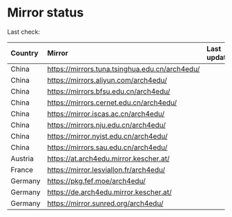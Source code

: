 <script src="./time.js"></script>
# Mirror status
Last check: <script type="text/javascript">localize(1721841464.0139902);</script>

|Country|Mirror|Last update|
|:------|:-----|:----------|
|China|https://mirrors.tuna.tsinghua.edu.cn/arch4edu/|<script type="text/javascript">localize(1721803002);</script>|
|China|https://mirrors.aliyun.com/arch4edu/|<script type="text/javascript">localize(1721803002);</script>|
|China|https://mirrors.bfsu.edu.cn/arch4edu/|<script type="text/javascript">localize(1721803002);</script>|
|China|https://mirrors.cernet.edu.cn/arch4edu/|<script type="text/javascript">localize(1721803002);</script>|
|China|https://mirror.iscas.ac.cn/arch4edu/|<script type="text/javascript">localize(1721803002);</script>|
|China|https://mirrors.nju.edu.cn/arch4edu/|<script type="text/javascript">localize(1721759594);</script>|
|China|https://mirror.nyist.edu.cn/arch4edu/|<script type="text/javascript">localize(1721803002);</script>|
|China|https://mirrors.sau.edu.cn/arch4edu/|<script type="text/javascript">localize(1721803002);</script>|
|Austria|https://at.arch4edu.mirror.kescher.at/|<script type="text/javascript">localize(1721803002);</script>|
|France|https://mirror.lesviallon.fr/arch4edu/|<script type="text/javascript">localize(1721803002);</script>|
|Germany|https://pkg.fef.moe/arch4edu/|<script type="text/javascript">localize(1721803002);</script>|
|Germany|https://de.arch4edu.mirror.kescher.at/|<script type="text/javascript">localize(1721803002);</script>|
|Germany|https://mirror.sunred.org/arch4edu/|<script type="text/javascript">localize(1721803002);</script>|

<script src="./tablefilter/tablefilter.js"></script>
<script src="./table.js"></script>